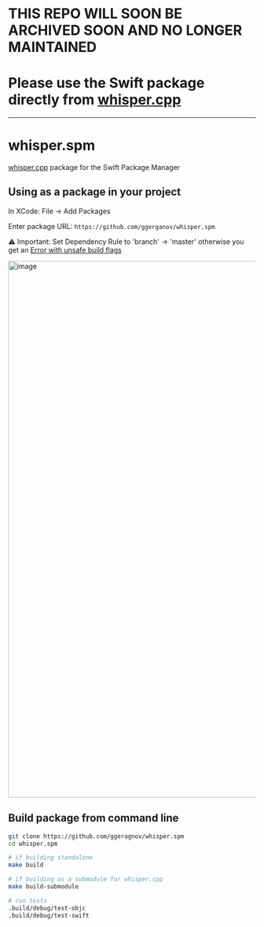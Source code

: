 # THIS REPO WILL SOON BE ARCHIVED SOON AND NO LONGER MAINTAINED

# Please use the Swift package directly from [whisper.cpp](https://github.com/ggerganov/whisper.cpp)

---

# whisper.spm

[whisper.cpp](https://github.com/ggerganov/whisper.cpp) package for the Swift Package Manager

## Using as a package in your project

In XCode: File -> Add Packages

Enter package URL: `https://github.com/ggerganov/whisper.spm`

⚠️ Important: Set Dependency Rule to 'branch' -> 'master' otherwise you get an [Error with unsafe build flags](https://github.com/ggerganov/whisper.spm/issues/4)

<img width="1091" alt="image" src="https://user-images.githubusercontent.com/1991296/200189694-aed421ae-6fd7-4b17-8211-e43040c32e97.png">

## Build package from command line

```bash
git clone https://github.com/ggeragnov/whisper.spm
cd whisper.spm

# if building standalone
make build

# if building as a submodule for whisper.cpp
make build-submodule

# run tests
.build/debug/test-objc
.build/debug/test-swift
```
